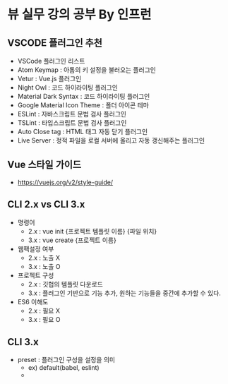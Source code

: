 # 뷰 실무 강의 공부 By 인프런

## VSCODE 플러그인 추천
* VSCode 플러그인 리스트
* Atom Keymap : 아톰의 키 설정을 불러오는 플러그인
* Vetur : Vue.js 플러그인
* Night Owl : 코드 하이라이팅 플러그인
* Material Dark Syntax : 코드 하이라이팅 플러그인
* Google Material Icon Theme : 폴더 아이콘 테마
* ESLint : 자바스크립트 문법 검사 플러그인
* TSLint : 타입스크립트 문법 검사 플러그인
* Auto Close tag : HTML 태그 자동 닫기 플러그인
* Live Server : 정적 파일을 로컬 서버에 올리고 자동 갱신해주는 플러그인

## Vue 스타일 가이드
* https://vuejs.org/v2/style-guide/

## CLI 2.x vs CLI 3.x
* 명령어
  * 2.x : vue init {프로젝트 템플릿 이름} {파일 위치}
  * 3.x : vue create {프로젝트 이름}
* 웹팩설정 여부
  * 2.x : 노출 X
  * 3.x : 노출 O
* 프로젝트 구성
  * 2.x : 깃헙의 템플릿 다운로드
  * 3.x : 플러그인 기반으로 기능 추가, 원하는 기능들을 중간에 추가할 수 있다.
* ES6 이해도
  * 2.x : 필요 X
  * 3.x : 필요 O

## CLI 3.x
* preset : 플러그인 구성을 설정을 의미
  * ex) default(babel, eslint)
  * 